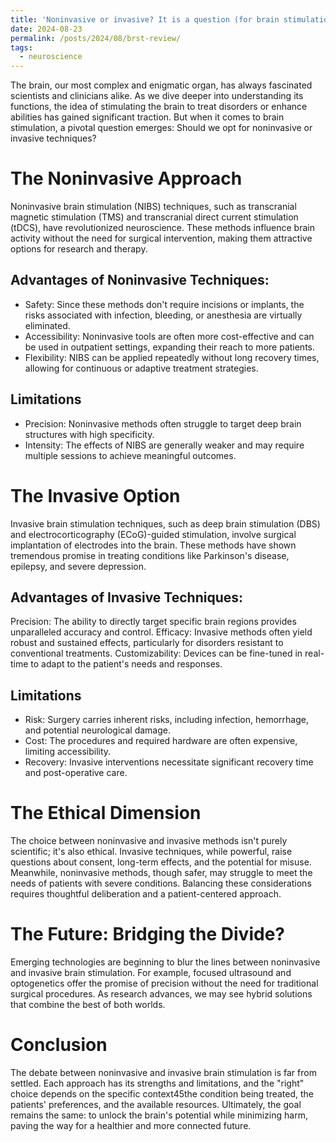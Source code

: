 ```yaml
---
title: 'Noninvasive or invasive? It is a question (for brain stimulation)'
date: 2024-08-23 
permalink: /posts/2024/08/brst-review/
tags:
  - neuroscience
---
```


The brain, our most complex and enigmatic organ, has always fascinated scientists and clinicians alike. As we dive deeper into understanding its functions, the idea of stimulating the brain to treat disorders or enhance abilities has gained significant traction. But when it comes to brain stimulation, a pivotal question emerges: Should we opt for noninvasive or invasive techniques?

# The Noninvasive Approach

Noninvasive brain stimulation (NIBS) techniques, such as transcranial magnetic stimulation (TMS) and transcranial direct current stimulation (tDCS), have revolutionized neuroscience. These methods influence brain activity without the need for surgical intervention, making them attractive options for research and therapy.

## Advantages of Noninvasive Techniques:
- Safety: Since these methods don't require incisions or implants, the risks associated with infection, bleeding, or anesthesia are virtually eliminated.
- Accessibility: Noninvasive tools are often more cost-effective and can be used in outpatient settings, expanding their reach to more patients.
- Flexibility: NIBS can be applied repeatedly without long recovery times, allowing for continuous or adaptive treatment strategies.

## Limitations
- Precision: Noninvasive methods often struggle to target deep brain structures with high specificity.
- Intensity: The effects of NIBS are generally weaker and may require multiple sessions to achieve meaningful outcomes.

# The Invasive Option
Invasive brain stimulation techniques, such as deep brain stimulation (DBS) and electrocorticography (ECoG)-guided stimulation, involve surgical implantation of electrodes into the brain. These methods have shown tremendous promise in treating conditions like Parkinson's disease, epilepsy, and severe depression.

## Advantages of Invasive Techniques:
Precision: The ability to directly target specific brain regions provides unparalleled accuracy and control.
Efficacy: Invasive methods often yield robust and sustained effects, particularly for disorders resistant to conventional treatments.
Customizability: Devices can be fine-tuned in real-time to adapt to the patient's needs and responses.

## Limitations
- Risk: Surgery carries inherent risks, including infection, hemorrhage, and potential neurological damage.
- Cost: The procedures and required hardware are often expensive, limiting accessibility.
- Recovery: Invasive interventions necessitate significant recovery time and post-operative care.

# The Ethical Dimension

The choice between noninvasive and invasive methods isn't purely scientific; it's also ethical. Invasive techniques, while powerful, raise questions about consent, long-term effects, and the potential for misuse. Meanwhile, noninvasive methods, though safer, may struggle to meet the needs of patients with severe conditions. Balancing these considerations requires thoughtful deliberation and a patient-centered approach.

# The Future: Bridging the Divide?

Emerging technologies are beginning to blur the lines between noninvasive and invasive brain stimulation. For example, focused ultrasound and optogenetics offer the promise of precision without the need for traditional surgical procedures. As research advances, we may see hybrid solutions that combine the best of both worlds.

# Conclusion
The debate between noninvasive and invasive brain stimulation is far from settled. Each approach has its strengths and limitations, and the "right" choice depends on the specific context45the condition being treated, the patients' preferences, and the available resources. Ultimately, the goal remains the same: to unlock the brain's potential while minimizing harm, paving the way for a healthier and more connected future.



